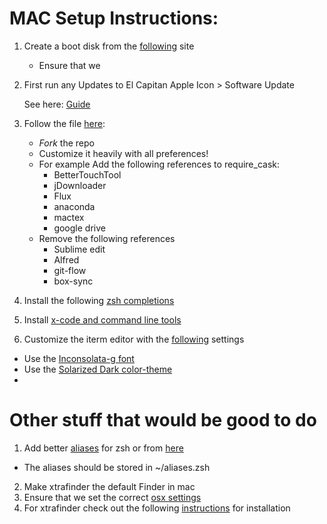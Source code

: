 # MAC Setup Instructions:
1. Create a boot disk from the [following](https://www.youtube.com/watch?v=s6sTMvluakY)
site
    - Ensure that we


2. First run any Updates to El Capitan
Apple Icon > Software Update

    See here: [Guide](https://gist.github.com/todc/9562086)

3. Follow the file [here](https://github.com/atomantic/dotfiles):
    - *Fork* the repo
    - Customize it heavily with all preferences!
    - For example Add the following references to require_cask:
        - BetterTouchTool
        - jDownloader
        - Flux
        - anaconda
        - mactex
        - google drive
    - Remove the following references
        - Sublime edit
        - Alfred
        - git-flow
        - box-sync

4. Install the following [zsh completions](https://github.com/zsh-users/zsh-completions)

5. Install [x-code and command line tools](https://gist.github.com/todc/9562086)

6. Customize the iterm editor with the [following](https://gist.github.com/kevin-smets/8568070) settings
  - Use the [Inconsolata-g font](https://github.com/powerline/fonts/tree/master/Inconsolata-g)
  - Use the [Solarized Dark color-theme](https://raw.githubusercontent.com/altercation/solarized/master/iterm2-colors-solarized/Solarized%20Dark.itermcolors)
  -

# Other stuff that would be good to do
1. Add better [aliases](https://github.com/holman/dotfiles/tree/master/zsh) for
zsh or from [here](https://github.com/skwp/dotfiles/blob/master/zsh/aliases.zsh)
  - The aliases should be stored in ~/aliases.zsh
2. Make xtrafinder the default Finder in mac
3. Ensure that we set the correct [osx settings](https://github.com/skwp/dotfiles/blob/master/bin/osx)
4. For xtrafinder check out the following [instructions](https://www.reddit.com/r/macapps/comments/3f6lxj/xtrafinder_for_mac_updated_for_os_x_1011_el/)
for installation

